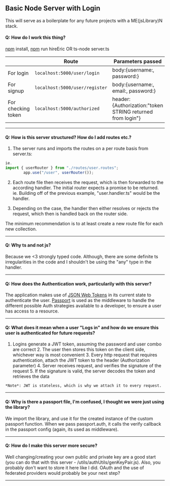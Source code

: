 

## Basic Node Server with Login
This will serve as a boilerplate for any future projects with a ME(jsLibrary)N stack.


#### Q:  How do I work this thing?
    
  [npm](https://www.npmjs.com/) install, [npm](https://www.npmjs.com/) run hireEric OR ts-node server.ts

|                |Route                          |Parameters passed                         |
|----------------|-------------------------------|-----------------------------|
| For login|`localhost:5000/user/login`            | body:{username:, password:}           |
|For signup          |`localhost:5000/user/register`            |body:{username:, email:, password:}         |
|For checking token          |`localhost:5000/authorized`|header:{Authorization:"token STRING returned from login"}|

---

#### Q:  How is this server structured? How do I add routes etc.?

 1. The server runs and imports the routes on a per route basis from server.ts:

    
```typescript
ie. 
import { userRouter } from "./routes/user.routes";
        app.use("/user", userRouter());
 ```
      
 2. Each route file then receives the request, which is then forwarded to the according handler. The initial router expects a promise to be returned.
 ie. Building off of the previous example, "user.handler.ts" would be the handler.

 3. Depending on the case, the handler then either resolves or rejects the request, which then is handled back on the router side. 

 The minimum recommendation is to at least create a new route file for each new collection.
 
---
#### Q:  Why ts and not js?

 Because we <3 strongly typed code. Although, there are some definite ts irregularities in the code and I shouldn't be using the "any" type in the handler.

---

#### Q:  How does the Authentication work, particularily with this server?

  The application makes use of [JSON Web Tokens](https://jwt.io/) in its current state to authenticate the user. 
    [Passport](http://www.passportjs.org/) is used as the middleware to handle the different possible Auth strategies available to a developer, to ensure a user has access to a resource.

---
#### Q: What does it mean when a user "Logs in" and how do we ensure this user is authenticated for future requests?

  1. Logins generate a JWT token, assuming the password and user combo are correct
    2. The user then stores this token on the client side, whichever way is most convenient
    3. Every http request that requires authentication, attach the JWT token to the header (Authorization parameter)
    4. Server receives request, and verifies the signature of the request
    5. If the signature is valid, the server decodes the token and retrieves the data

    *Note*: JWT is stateless, which is why we attach it to every request. 
---

#### Q:  Why is there a passport file, I'm confused, I thought we were just using the library?
    
We import the library, and use it for the created instance of the custom passport function.
   When we pass passport.auth, it calls the verify callback in the passport config (again, its used as middleware).

---
#### Q:  How do I make this server more secure?
    
Well changing/creating your own public and private key are a good start (you can do that with this server - /utils/authUtils/genKeyPair.js). Also, you probably don't want to store it here like I did. OAuth and the use of federated providers would probably be your next step?
   
   ---
